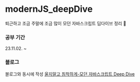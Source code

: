 # modernJS_deepDive
퇴근하고 조금 주말에 조금 많이 모던 자바스크립트 딥다이브 정리 🦎

### 공부 기간
23.11.02. ~

### 블로그
블로그와 동시에 작성  [울지말고 침착하게-모던 자바스크립트 Deep Dive](https://echi.tistory.com/category/Javascript)

